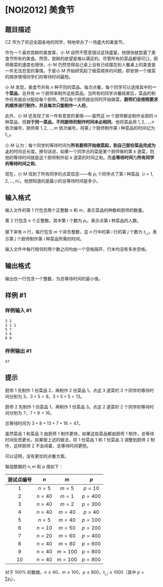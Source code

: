 # [NOI2012] 美食节

## 题目描述

CZ 市为了欢迎全国各地的同学，特地举办了一场盛大的美食节。

作为一个喜欢尝鲜的美食客，小 M 自然不愿意错过这场盛宴。他很快就尝遍了美食节所有的美食。然而，尝鲜的欲望是难以满足的。尽管所有的菜品都很可口，厨师做菜的速度也很快，小 M 仍然觉得自己桌上没有已经摆在别人餐桌上的美食是一件无法忍受的事情。于是小 M 开始研究起了做菜顺序的问题，即安排一个做菜的顺序使得同学们的等待时间最短。

小 M 发现，美食节共有 $n$ 种不同的菜品。每次点餐，每个同学可以选择其中的**一个菜品**。总共有 $m$ 个厨师来制作这些菜品。当所有的同学点餐结束后，菜品的制作任务就会分配给每个厨师。然后每个厨师就会同时开始做菜。**厨师们会按照要求的顺序进行制作，并且每次只能制作一人份**。

此外，小 M 还发现了另一件有意思的事情——虽然这 $m$ 个厨师都会制作全部的 $n$ 种菜品，但**对于同一菜品，不同厨师的制作时间未必相同**。他将菜品用 $1, 2, \ldots, n$ 依次编号，厨师用 $1, 2, \ldots, m$ 依次编号，将第 $j$ 个厨师制作第 $i$ 种菜品的时间记为 $t_{i,j}$。

小 M 认为：每个同学的等待时间为**所有厨师开始做菜起，到自己那份菜品完成为止**的时间总长度。换句话说，如果一个同学点的菜是某个厨师做的第 $k$ 道菜，则他的等待时间就是这个厨师制作前 $k$ 道菜的时间之和。而**总等待时间**为**所有同学的等待时间之和**。

现在，小 M 找到了所有同学的点菜信息——有 $p_i$ 个同学点了第 $i$ 种菜品（$i=1, 2, \ldots, n$）。他想知道的是最小的总等待时间是多少。


## 输入格式

输入文件的第 $1$ 行包含两个正整数 $n$ 和 $m$，表示菜品的种数和厨师的数量。

第 $2$ 行包含 $n$ 个正整数，其中第 $i$ 个数为 $p_i$，表示点第 $i$ 种菜品的人数。

接下来有 $n$ 行，每行包含 $m$ 个非负整数，这 $n$ 行中的第 $i$ 行的第 $j$ 个数为 $t_{i,j}$，表示第 $j$ 个厨师制作第 $i$ 种菜品所需的时间。

输入文件中每行相邻的两个数之间均由一个空格隔开，行末均没有多余空格。


## 输出格式

输出仅一行包含一个整数，为总等待时间的最小值。


## 样例 #1

### 样例输入 #1
```
3 2 
3 1 1 
5 7 
3 6 
8 9
```

### 样例输出 #1

```
47
```

## 提示

厨师 $1$ 先制作 $1$ 份菜品 $2$，再制作 $2$ 份菜品 $1$。点这 $3$ 道菜的 $3$ 个同学的等待时间分别为 $3$，$3+5=8$，$3+5+5=13$。

厨师 $2$ 先制作 $1$ 份菜品 $1$，再制作 $1$ 份菜品 $3$。点这 $2$ 道菜的 $2$ 个同学的等待时间分别为 $7$，$7+9=16$。

总等待时间为 $3+8+13+7+16=47$。

虽然菜品 $1$ 和菜品 $3$ 由厨师 $1$ 制作更快，如果这些菜品都由厨师 $1$ 制作，总等待时间反而更长。如果按上述的做法，将 $1$ 份菜品 $1$ 和 $1$ 份菜品 $3$ 调整到厨师 $2$ 制作，这样厨师 $2$ 不会闲着，总等待时间更短。

可以证明，没有更优的点餐方案。

每组数据的 $n,m$ 和 $p$ 值如下：  

|测试点编号| $n$| $m$| $p$|   
|:------:|:----:|:----:|:----:|    
|$1$|$n = 5$| $m = 5$| $p = 10$|   
|$2$| $n = 40$| $m = 1$ |$p = 400$ |  
|$3$| $n = 40$| $m = 2$ |$p = 300$ |
|$4$| $n = 40$| $m = 40$| $p = 40$ |
|$5$| $n = 5$| $m = 40$| $p = 100$ |
|$6$| $n = 10$| $m = 50$| $p = 200$ |
|$7$| $n = 20$| $m = 60$| $p = 400$ |
|$8$| $n = 40$| $m = 80$| $p = 600$ |
|$9$| $n = 40$| $m = 100$| $p = 800$ |
|$10$| $n = 40$| $m = 100$| $p = 800$ |


对于 $100\%$ 的数据，$n \leq 40$，$m\leq 100$，$p\leq 800$，$t_{i,j}\leq 1000$（其中 $p = \sum p_i$）。

